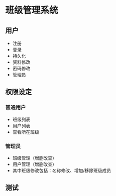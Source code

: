 # 班级管理系统
## 用户
+ 注册
+ 登录
+ 持久化
+ 资料修改
+ 密码修改
+ 管理员

## 权限设定
### 普通用户
+ 班级列表
+ 用户列表
+ 查看所在班级

### 管理员
+ 班级管理（增删改查）
+ 用户管理（增删改查）
+ 其中班级修改包括：名称修改、增加/移除班级成员

## 测试
